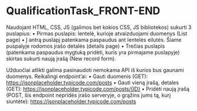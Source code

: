 # QualificationTask_FRONT-END

Naudojant HTML, CSS, JS (galimos bet kokios CSS, JS bibliotekos) sukurti 3 puslapius:
•	Pirmas puslapis: lentelė, kurioje atvaizduojami duomenys (List page)
•	Į antrą puslapį patenkama paspaudus ant lentelės eilutės. Šiame puspalyje rodomos įrašo detalės (details page)
•	Trečias puslapis (patenkama paspaudus mygtuką pridėti, kuris yra pirmajame puslapyje) skirtas sukurti naują įrašą (New record form).

Užduočiai atlikti galima pasinaudoti nemokama API iš kurios bus gaunami duomenys.
Reikalingi endpoint’ai:
•	Gauti duomenis (GET): https://jsonplaceholder.typicode.com/posts
•	Gauti vieną įrašą, detales (GET): https://jsonplaceholder.typicode.com/posts/{ID}
•	Pridėti naują įrašą (POST, šis endpoint nepridės įrašo serveryje, o grąžins jums tą, kurį siuntėte): https://jsonplaceholder.typicode.com/posts
